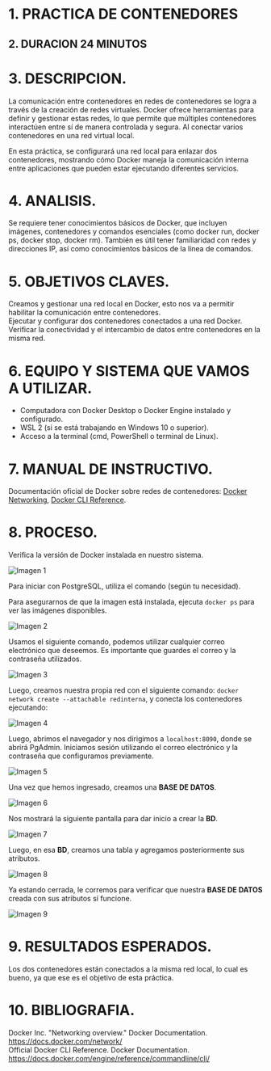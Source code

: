 # 1. PRACTICA DE CONTENEDORES 

## 2. DURACION 24 MINUTOS 

# 3. DESCRIPCION.

La comunicación entre contenedores en redes de contenedores se logra a través de la creación de redes virtuales. Docker ofrece herramientas para definir y gestionar estas redes, lo que permite que múltiples contenedores interactúen entre sí de manera controlada y segura. Al conectar varios contenedores en una red virtual local.

En esta práctica, se configurará una red local para enlazar dos contenedores, mostrando cómo Docker maneja la comunicación interna entre aplicaciones que pueden estar ejecutando diferentes servicios.

# 4. ANALISIS.

Se requiere tener conocimientos básicos de Docker, que incluyen imágenes, contenedores y comandos esenciales (como docker run, docker ps, docker stop, docker rm). También es útil tener familiaridad con redes y direcciones IP, así como conocimientos básicos de la línea de comandos.

# 5. OBJETIVOS CLAVES.

Creamos y gestionar una red local en Docker, esto nos va a permitir habilitar la comunicación entre contenedores.  
Ejecutar y configurar dos contenedores conectados a una red Docker.  
Verificar la conectividad y el intercambio de datos entre contenedores en la misma red.

# 6. EQUIPO Y SISTEMA QUE VAMOS A UTILIZAR.

- Computadora con Docker Desktop o Docker Engine instalado y configurado.
- WSL 2 (si se está trabajando en Windows 10 o superior).
- Acceso a la terminal (cmd, PowerShell o terminal de Linux).

# 7. MANUAL DE INSTRUCTIVO.

Documentación oficial de Docker sobre redes de contenedores: [Docker Networking](https://docs.docker.com/network/), [Docker CLI Reference](https://docs.docker.com/engine/reference/commandline/cli/).

# 8. PROCESO.

Verifica la versión de Docker instalada en nuestro sistema.

![Imagen 1](imagenes/imagen1.png)

Para iniciar con PostgreSQL, utiliza el comando (según tu necesidad).

Para asegurarnos de que la imagen está instalada, ejecuta `docker ps` para ver las imágenes disponibles.

![Imagen 2](imagenes/imagen2.png)

Usamos el siguiente comando, podemos utilizar cualquier correo electrónico que deseemos. Es importante que guardes el correo y la contraseña utilizados.

![Imagen 3](imagenes/imagen3.png) 

Luego, creamos nuestra propia red con el siguiente comando: `docker network create --attachable redinterna`, y conecta los contenedores ejecutando:

![Imagen 4](imagenes/imagen4.png) 

Luego, abrimos el navegador y nos dirigimos a `localhost:8090`, donde se abrirá PgAdmin. Iniciamos sesión utilizando el correo electrónico y la contraseña que configuramos previamente.

![Imagen 5](imagenes/imagen5.png)

Una vez que hemos ingresado, creamos una **BASE DE DATOS**.

![Imagen 6](imagenes/imagen6.png) 

Nos mostrará la siguiente pantalla para dar inicio a crear la **BD**.


![Imagen 7](imagenes/imagen7.png) 

Luego, en esa **BD**, creamos una tabla y agregamos posteriormente sus atributos.

 
![Imagen 8](imagenes/imagen8.png) 

Ya estando cerrada, le corremos para verificar que nuestra **BASE DE DATOS** creada con sus atributos sí funcione.

![Imagen 9](imagenes/imagen9.png)

# 9. RESULTADOS ESPERADOS.

Los dos contenedores están conectados a la misma red local, lo cual es bueno, ya que ese es el objetivo de esta práctica.



# 10. BIBLIOGRAFIA.

Docker Inc. "Networking overview." Docker Documentation. https://docs.docker.com/network/  
Official Docker CLI Reference. Docker Documentation. https://docs.docker.com/engine/reference/commandline/cli/

 
 
  
  

